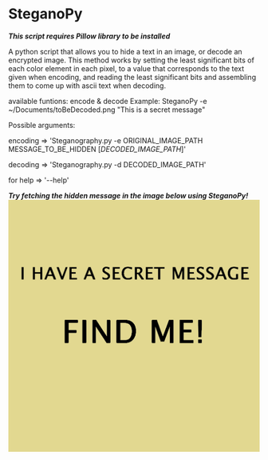 # SteganoPy
***This script requires Pillow library to be installed***

A python script that allows you to hide a text in an image, or decode an encrypted image.
  This method works by setting the least significant bits of each color element in each pixel,
to a value that corresponds to the text given when encoding, and reading the least significant 
bits and assembling them to come up with ascii text when decoding.


available funtions: encode & decode
Example: SteganoPy -e ~/Documents/toBeDecoded.png "This is a secret message"

Possible arguments:

encoding => 'Steganography.py  -e  ORIGINAL_IMAGE_PATH  MESSAGE_TO_BE_HIDDEN  [*DECODED_IMAGE_PATH*]'

decoding => 'Steganography.py  -d  DECODED_IMAGE_PATH'

for help => '--help'



***Try fetching the hidden message in the image below using SteganoPy!***
![alt text](https://github.com/MA-Tex/SteganoPy/blob/master/encoded_SteganoPy%20Image.png)

